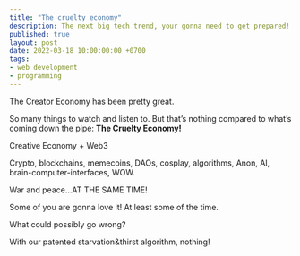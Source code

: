 ```yaml
---
title: "The cruelty economy"
description: The next big tech trend, your gonna need to get prepared!
published: true
layout: post
date: 2022-03-18 10:00:00:00 +0700
tags:
- web development
- programming
--- 
```

The Creator Economy has been pretty great. 

So many things to watch and listen to. But that’s nothing compared to what’s coming down the pipe: __The Cruelty Economy!__

Creative Economy + Web3
 
Crypto, blockchains, memecoins, DAOs, cosplay, algorithms, Anon, AI, brain-computer-interfaces, WOW.

War and peace…AT THE SAME TIME!

Some of you are gonna love it! At least some of the time.

What could possibly go wrong? 

With our patented starvation&thirst algorithm, nothing!